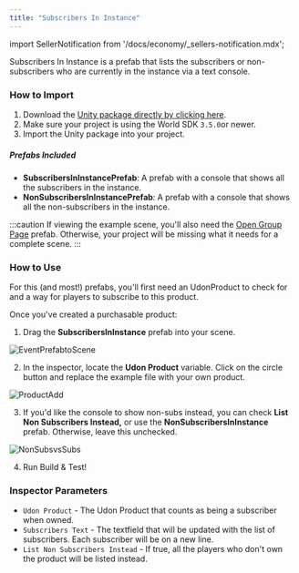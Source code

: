 ```yaml
---
title: "Subscribers In Instance"
---
```


import SellerNotification from '/docs/economy/_sellers-notification.mdx';

<SellerNotification/>

Subscribers In Instance is a prefab that lists the subscribers or non-subscribers who are currently in the instance via a text console.

### How to Import
1. Download the [Unity package directly by clicking here](https://cdn.sanity.io/files/yvg0vlb9/production/437a711b7800ff57f4a931f792aec104a447225e.unitypackage).
2. Make sure your project is using the World SDK `3.5.0`or newer.
3. Import the Unity package into your project.

##### Prefabs Included
* **SubscribersInInstancePrefab**: A prefab with a console that shows all the subscribers in the instance.
* **NonSubscribersInInstancePrefab**: A prefab with a console that shows all the non-subscribers in the instance.

:::caution
If viewing the example scene, you'll also need the [Open Group Page](/economy/sdk/examples/open-group-page) prefab. Otherwise, your project will be missing what it needs for a complete scene.
:::

### How to Use

For this (and most!) prefabs, you'll first need an UdonProduct to check for and a way for players to subscribe to this product. 

Once you've created a purchasable product:

1. Drag the **SubscribersInInstance** prefab into your scene.

![EventPrefabtoScene](/img/economy/examples/SubsInInstance_AddToScene.png "Dragging the prefab into scene.")

2. In the inspector, locate the **Udon Product** variable. Click on the circle button and replace the example file with your own product.

![ProductAdd](/img/economy/examples/SubsInInstance_SelectProduct.png "Adding a product via the inspector.")

3. If you'd like the console to show non-subs instead, you can check **List Non Subscribers Instead,** or use the **NonSubscribersInInstance** prefab. Otherwise, leave this unchecked.

![NonSubsvsSubs](/img/economy/examples/SubsInInstance_SubsVersusNonSubs.png "Difference between non subs and subs list.")

4. Run Build & Test!

### Inspector Parameters

* `Udon Product` - The Udon Product that counts as being a subscriber when owned.
* `Subscribers Text` - The textfield that will be updated with the list of subscribers. Each subscriber will be on a new line.
* `List Non Subscribers Instead` - If true, all the players who don't own the product will be listed instead.
